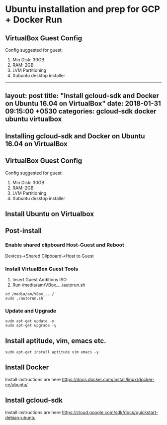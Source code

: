 # Ubuntu installation and prep for GCP + Docker Run

## VirtualBox Guest Config

Config suggested for guest:
1. Min Disk: 30GB
2. RAM: 2GB
3. LVM Partitioning
4. Xubuntu desktop installer

---
layout: post
title:  "Install gcloud-sdk and Docker on Ubuntu 16.04 on VirtualBox"
date:   2018-01-31 09:15:00 +0530
categories: gcloud-sdk docker ubuntu virtualbox
---

## Installing gcloud-sdk and Docker on Ubuntu 16.04 on VirtualBox

## VirtualBox Guest Config

Config suggested for guest:
1. Min Disk: 30GB
2. RAM: 2GB
3. LVM Partitioning
4. Xubuntu desktop installer

## Install Ubuntu on Virtualbox

## Post-install

### Enable shared clipboard Host-Guest and Reboot

Devices->Shared Clipboard->Host to Guest

### Install VirtualBox Guest Tools
1. Insert Guest Additions ISO
2. Run /media/am/VBox_.../autorun.sh

```
cd /media/am/VBox_.../
sudo ./autorun.sh
```

### Update and Upgrade
```
sudo apt-get update -y
sudo apt-get upgrade -y
```

## Install aptitude, vim, emacs etc.
```
sudo apt-get install aptitude vim emacs -y
```

## Install Docker
Install instructions are here https://docs.docker.com/install/linux/docker-ce/ubuntu/

## Install gcloud-sdk
Install instructions are here https://cloud.google.com/sdk/docs/quickstart-debian-ubuntu
